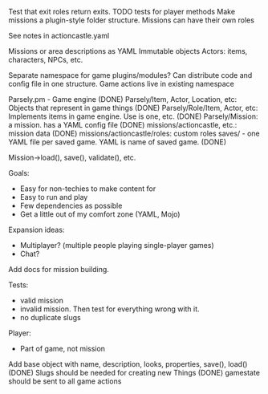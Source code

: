 Test that exit roles return exits.
TODO tests for player methods
Make missions a plugin-style folder structure.
Missions can have their own roles

See notes in actioncastle.yaml

Missions or area descriptions as YAML
Immutable objects
Actors: items, characters, NPCs, etc.

Separate namespace for game plugins/modules? Can distribute code and config file in one structure.
Game actions live in existing namespace

Parsely.pm - Game engine (DONE)
Parsely/Item, Actor, Location, etc: Objects that represent in game things (DONE)
Parsely/Role/Item, Actor, etc: Implements items in game engine. Use is one, etc. (DONE)
Parsely/Mission: a mission. has a YAML config file (DONE)
missions/actioncastle, etc.: mission data (DONE)
missions/actioncastle/roles: custom roles
saves/ - one YAML file per saved game. YAML is name of saved game. (DONE)

Mission->load(), save(), validate(), etc.

Goals:
- Easy for non-techies to make content for
- Easy to run and play
- Few dependencies as possible
- Get a little out of my comfort zone (YAML, Mojo)

Expansion ideas:
- Multiplayer? (multiple people playing single-player games)
- Chat?

Add docs for mission building.

Tests:
- valid mission
- invalid mission. Then test for everything wrong with it.
- no duplicate slugs

Player: 
- Part of game, not mission

Add base object with name, description, looks, properties, save(), load() (DONE)
Slugs should be needed for creating new Things (DONE)
gamestate should be sent to all game actions
